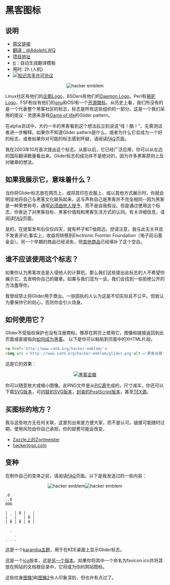 # 黑客图标
	
## 说明
- [原文链接](http://www.catb.org/hacker-emblem/)
- [翻译：@AdolphLWQ](https://github.com/adolphlwq)
- [项目地址](https://github.com/adolphlwq/translate)
- [tt](https://github.com/adolphlwq/tt)：自动生成翻译模板
- 用时: 2h (人机)
- <a rel="license" href="http://creativecommons.org/licenses/by-nc/4.0/"><img alt="知识共享许可协议" style="border-width:0" src="https://i.creativecommons.org/l/by-nc/4.0/80x15.png" /></a>

<div align='center'><img src='http://www.catb.org/hacker-emblem/glider.png' alt='hacker emblem' /></div>

Linux社区有他们的[企鹅Logo](http://www.isc.tamu.edu/~lewing/linux/)，BSDers有他们的[Daemon Logo](http://www.mckusick.com/beastie/)。Perl有[骆驼Logo](http://www.perl.org/camel.html)，FSF粉丝有他们的[gnu](http://www.fsf.org/graphics/gnu-head-sm.jpg)和OSI有一个[开源徽标](http://opensource.org/trademarks/opensource/web/opensource-110x95.png)。从历史上看，我们所没有的是一个代表整个黑客社区的标志，标志是所有这些组织的一部分。这是一个我们采用的提议 - 灵感来游戏[Game of life](https://en.wikipedia.org/wiki/Conway%27s_Game_of_Life)的Glider pattern。

在alpha测试中，大约一半的黑客看到这个想法后立刻说说“哇！酷！”，无需测试者进一步解释。如果你不知道Glider pattern是什么，或者为什么它会成为一个好的标志，或者如果你对可能的标志感到怀疑，请阅读[FAQ](http://www.catb.org/hacker-emblem/faqs.html)页面。

我在2003年10月首次提出这个标志。从那以后，它已经广泛应用，你可以从左边的国际翻译数量看出来。Glider标志的成功并不是绝对的，因为许多黑客原则上反对徽章的想法。

## 如果我展示它，意味着什么？
当你将Glider标志放在网页上、或将其印在衣服上、或以其他方式展示时，你就会明显地将自己与黑客文化联系起来。这与声称自己是黑客并不完全相同--因为黑客是一种荣誉称号，通常[必须由他人授予](http://www.catb.org/~esr/jargon/html/H/hacker.html)，而不是自我假设。但是通过使用这个标志，你表达了对黑客目标、黑客价值观和黑客生活方式的认同。有关详细信息，请阅读[FAQ](http://www.catb.org/hacker-emblem/faqs.html)页面。

是的，在提案发布后仅仅四天，就有杯子和T恤周边。但请注意，我与此无关并且不发表评论;事实上，收益将转移到Electronic Frontier Foundation（电子前沿基金会）。另一个早期的商品已经消失，但[其他商品](http://www.catb.org/hacker-emblem/#vendord)已经填补了这个空白。

## 谁不应该使用这个标志？
如果你认为黑客攻击是入侵他人的计算机，那么我们这些提出此标志的人不希望你展示它。去发明你自己的徽章。如果与我们混为一谈，我们会找到一些拒绝公开的方法羞辱你。

我曾经禁止将Glider用于商业。一些固执的人认为这是不切实际且不公平。但我认为要保持它的初心，否则你会引火烧身。

## 如何使用它？
Glider不受版权保护也没有注册商标。推荐在网页上使用它，图像和链接返回到此页面或直接指向[如何成为黑客](http://www.catb.org/~esr/faqs/hacker-howto.html)。 以下是你可以粘贴到页面中的XHTML片段。
```html
<a href='http://www.catb.org/hacker-emblem/'>
<img src ='http：//www.catb.org/hacker-emblem/glider.png'alt ='黑客会徽'/> </a>
```
这是它的效果：

<div align='center'><a href='http://www.catb.org/hacker-emblem/'>
<img src ='http://www.catb.org/hacker-emblem/glider.png'alt ='黑客会徽'/> </a></div>

你可以随意放大或缩小图像。此PNG文件是从[PIC源](http://www.catb.org/hacker-emblem/glider.pic)生成的，尺寸减半。你还可以下载[SVG版本](http://www.catb.org/hacker-emblem/glider.svg)，可[内联的SVG版本](http://www.catb.org/hacker-emblem/glider2.svg)，[封装的PostScript版本](http://www.catb.org/hacker-emblem/glider.eps)，甚至[TEX源](http://www.catb.org/hacker-emblem/glider.tex)。

## 买图标的地方？
我与这些地方无任何关联，这里列出来是方便大家，而不是认可。链接可能随时过期，使用风险由你自己承担。你的邮费可能会改变。
- [Zazzle上的Zortmeister](https://www.zazzle.com/zortmeister/gifts?cg=196561022699735213)
- [hackerlogo.com](http://www.hackerlogo.com/)

## 变种
在制作自己的变体之前，请阅读[FAQ](http://www.catb.org/hacker-emblem/faqs.html)页面。以下是我发送过的一些内容：

<div align='center'><img alt="hacker emblem" src="http://www.catb.org/hacker-emblem/hacker.png"><img alt="hacker emblem" src="http://www.catb.org/hacker-emblem/glider-small.png"></div>

```shell
.O.
..O
OOO

| _ | 0 | _ |
| _ | _ | 0 |
| 0 | 0 | 0 |

  . 
    .
. . .
```

这是一个[karamba主题](http://www.catb.org/hacker-emblem/glider-theme.tar.gz)，用于在KDE桌面上显示Glider标志。

这是一个[ico](http://www.catb.org/hacker-emblem/glider.ico)版本，这是[另一个版本](http://www.hackcraft.net/favicon.ico)。如果你将其中一个命名为favicon.ico并将其放在网站的文档根目录中，它将成为你的网站图标。

这些纹身[图像1](http://www.catb.org/hacker-emblem/tattoo.jpg)和[图像2](http://www.catb.org/hacker-emblem/Alberto_glider.jpg)令人印象深刻，但也许有点过了。